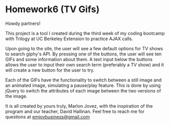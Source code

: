 # Homework6 (TV Gifs)

Howdy partners!

This project is a tool I created during the third week of my coding bootcamp with Trilogy at UC Berkeley Extension to practice AJAX calls.

Upon going to the site, the user will see a few default options for TV shows to search giphy's API. By pressing one of the buttons, the user will see ten GIFs and some information about them. A text input below the buttons allows the user to input their own search term (preferably a TV show) and it will create a new button for the user to try.

Each of the GIFs have the functionality to switch between a still image and an animated image, simulating a pause/play feature. This is done by using jQuery to switch the attributes of each image between the two versions of the image.

It is all created by yours truly, Marlon Jovez, with the inspiration of the program and our teacher, David Hallinan. Feel free to reach me for questions at emjovbusiness@gmail.com